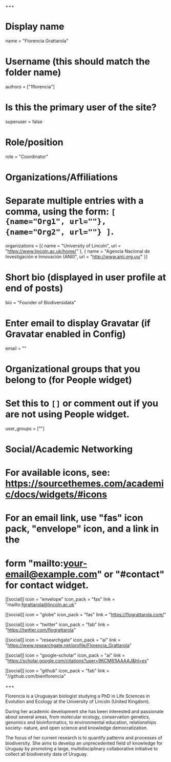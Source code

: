 +++
# Display name
name = "Florencia Grattarola"

# Username (this should match the folder name)
authors = ["1florencia"]

# Is this the primary user of the site?
superuser = false

# Role/position
role = "Coordinator"

# Organizations/Affiliations
#   Separate multiple entries with a comma, using the form: `[ {name="Org1", url=""}, {name="Org2", url=""} ]`.
organizations = [{ name = "University of Lincoln", url = "https://www.lincoln.ac.uk/home/" }, { name = "Agencia Nacional de Investigación e Innovación (ANII)", url = "http://www.anii.org.uy/" }]

# Short bio (displayed in user profile at end of posts)
bio = "Founder of Biodiversidata"

# Enter email to display Gravatar (if Gravatar enabled in Config)
email = ""


# Organizational groups that you belong to (for People widget)
#   Set this to `[]` or comment out if you are not using People widget.
user_groups = [""]

# Social/Academic Networking
# For available icons, see: https://sourcethemes.com/academic/docs/widgets/#icons
#   For an email link, use "fas" icon pack, "envelope" icon, and a link in the
#   form "mailto:your-email@example.com" or "#contact" for contact widget.

[[social]]
  icon = "envelope"
  icon_pack = "fas"
  link = "mailto:fgrattarola@lincoln.ac.uk"
  
[[social]]
  icon = "globe"
  icon_pack = "fas"
  link = "https://flograttarola.com/"

[[social]]
  icon = "twitter"
  icon_pack = "fab"
  link = "https://twitter.com/flograttarola"
  
[[social]]
  icon = "researchgate"
  icon_pack = "ai"
  link = "https://www.researchgate.net/profile/Florencia_Grattarola"

[[social]]
  icon = "google-scholar"
  icon_pack = "ai"
  link = "https://scholar.google.com/citations?user=9KCM81IAAAAJ&hl=es"

[[social]]
  icon = "github"
  icon_pack = "fab"
  link = "//github.com/bienflorencia"


+++

Florencia is a Uruguayan biologist studying a PhD in Life Sciences in Evolution and Ecology at the University of Lincoln (United Kingdom).

During her academic development she has been interested and passionate about several areas, from molecular ecology, conservation genetics, genomics and bioinformatics, to environmental education, relationships society- nature, and open science and knowledge democratization.

The focus of her current research is to quantify patterns and processes of biodiversity. She aims to develop an unprecedented field of knowledge for Uruguay by promoting a large, multidisciplinary collaborative initiative to collect all biodiversity data of Uruguay.


